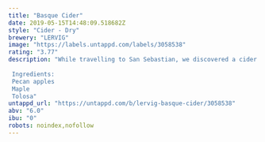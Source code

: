 ```yaml
---
title: "Basque Cider"
date: 2019-05-15T14:48:09.518682Z
style: "Cider - Dry"
brewery: "LERVIG"
image: "https://labels.untappd.com/labels/3058538"
rating: "3.77"
description: "While travelling to San Sebastian, we discovered a cider so good, easy drinking and authentic that we wanted to have more. So we met up with Ian Zapiain and put our ideas together to get this refreshing drink to Norway. It has a slight Carbonation from its natural fermentation.  Ingredients: Pecan apples Maple Tolosa"
untappd_url: "https://untappd.com/b/lervig-basque-cider/3058538"
abv: "6.0"
ibu: "0"
robots: noindex,nofollow
---
```

